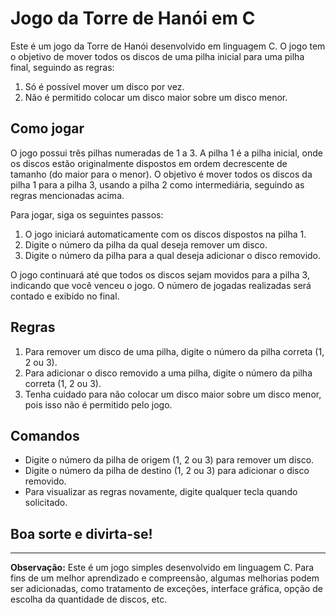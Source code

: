 # Jogo da Torre de Hanói em C

Este é um jogo da Torre de Hanói desenvolvido em linguagem C. O jogo tem o objetivo de mover todos os discos de uma pilha inicial para uma pilha final, seguindo as regras:

1. Só é possível mover um disco por vez.
2. Não é permitido colocar um disco maior sobre um disco menor.

## Como jogar

O jogo possui três pilhas numeradas de 1 a 3. A pilha 1 é a pilha inicial, onde os discos estão originalmente dispostos em ordem decrescente de tamanho (do maior para o menor). O objetivo é mover todos os discos da pilha 1 para a pilha 3, usando a pilha 2 como intermediária, seguindo as regras mencionadas acima.

Para jogar, siga os seguintes passos:

1. O jogo iniciará automaticamente com os discos dispostos na pilha 1.
2. Digite o número da pilha da qual deseja remover um disco.
3. Digite o número da pilha para a qual deseja adicionar o disco removido.

O jogo continuará até que todos os discos sejam movidos para a pilha 3, indicando que você venceu o jogo. O número de jogadas realizadas será contado e exibido no final.

## Regras

1. Para remover um disco de uma pilha, digite o número da pilha correta (1, 2 ou 3).
2. Para adicionar o disco removido a uma pilha, digite o número da pilha correta (1, 2 ou 3).
3. Tenha cuidado para não colocar um disco maior sobre um disco menor, pois isso não é permitido pelo jogo.

## Comandos

- Digite o número da pilha de origem (1, 2 ou 3) para remover um disco.
- Digite o número da pilha de destino (1, 2 ou 3) para adicionar o disco removido.
- Para visualizar as regras novamente, digite qualquer tecla quando solicitado.

## Boa sorte e divirta-se!

---
**Observação:** Este é um jogo simples desenvolvido em linguagem C. Para fins de um melhor aprendizado e compreensão, algumas melhorias podem ser adicionadas, como tratamento de exceções, interface gráfica, opção de escolha da quantidade de discos, etc.
